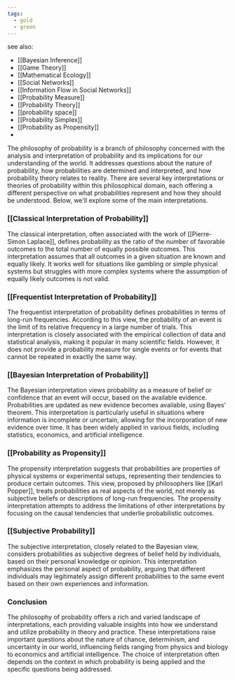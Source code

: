 ```yaml
---
tags:
  - gold
  - green
---
```

see also:
- [[Bayesian Inference]]
- [[Game Theory]]
- [[Mathematical Ecology]]
- [[Social Networks]]
- [[Information Flow in Social Networks]]
- [[Probability Measure]]
- [[Probability Theory]]
- [[probability space]]
- [[Probability Simplex]]
- [[Probability as Propensity]]
- 

The philosophy of probability is a branch of philosophy concerned with the analysis and interpretation of probability and its implications for our understanding of the world. It addresses questions about the nature of probability, how probabilities are determined and interpreted, and how probability theory relates to reality. There are several key interpretations or theories of probability within this philosophical domain, each offering a different perspective on what probabilities represent and how they should be understood. Below, we'll explore some of the main interpretations.

### [[Classical Interpretation of Probability]]

The classical interpretation, often associated with the work of [[Pierre-Simon Laplace]], defines probability as the ratio of the number of favorable outcomes to the total number of equally possible outcomes. This interpretation assumes that all outcomes in a given situation are known and equally likely. It works well for situations like gambling or simple physical systems but struggles with more complex systems where the assumption of equally likely outcomes is not valid.

### [[Frequentist Interpretation of Probability]]

The frequentist interpretation of probability defines probabilities in terms of long-run frequencies. According to this view, the probability of an event is the limit of its relative frequency in a large number of trials. This interpretation is closely associated with the empirical collection of data and statistical analysis, making it popular in many scientific fields. However, it does not provide a probability measure for single events or for events that cannot be repeated in exactly the same way.

### [[Bayesian Interpretation of Probability]]

The Bayesian interpretation views probability as a measure of belief or confidence that an event will occur, based on the available evidence. Probabilities are updated as new evidence becomes available, using Bayes' theorem. This interpretation is particularly useful in situations where information is incomplete or uncertain, allowing for the incorporation of new evidence over time. It has been widely applied in various fields, including statistics, economics, and artificial intelligence.

### [[Probability as Propensity]]

The propensity interpretation suggests that probabilities are properties of physical systems or experimental setups, representing their tendencies to produce certain outcomes. This view, proposed by philosophers like [[Karl Popper]], treats probabilities as real aspects of the world, not merely as subjective beliefs or descriptions of long-run frequencies. The propensity interpretation attempts to address the limitations of other interpretations by focusing on the causal tendencies that underlie probabilistic outcomes.

### [[Subjective Probability]]

The subjective interpretation, closely related to the Bayesian view, considers probabilities as subjective degrees of belief held by individuals, based on their personal knowledge or opinion. This interpretation emphasizes the personal aspect of probability, arguing that different individuals may legitimately assign different probabilities to the same event based on their own experiences and information.

### Conclusion

The philosophy of probability offers a rich and varied landscape of interpretations, each providing valuable insights into how we understand and utilize probability in theory and practice. These interpretations raise important questions about the nature of chance, determinism, and uncertainty in our world, influencing fields ranging from physics and biology to economics and artificial intelligence. The choice of interpretation often depends on the context in which probability is being applied and the specific questions being addressed.